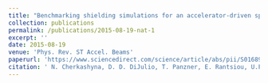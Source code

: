 ```yaml
---
title: "Benchmarking shielding simulations for an accelerator-driven spallation neutron source"
collection: publications
permalink: /publications/2015-08-19-nat-1
excerpt: ''
date: 2015-08-19
venue: 'Phys. Rev. ST Accel. Beams'
paperurl: 'https://www.sciencedirect.com/science/article/abs/pii/S0168900216002321?via%3Dihub'
citation: ' N. Cherkashyna, D. D. DiJulio, T. Panzner, E. Rantsiou, U.Filges, G. Ehlers, and P. M. Bentley,(2015); <i>Phys. Rev. ST Accel. Beams</i>; 18.'
---
```

